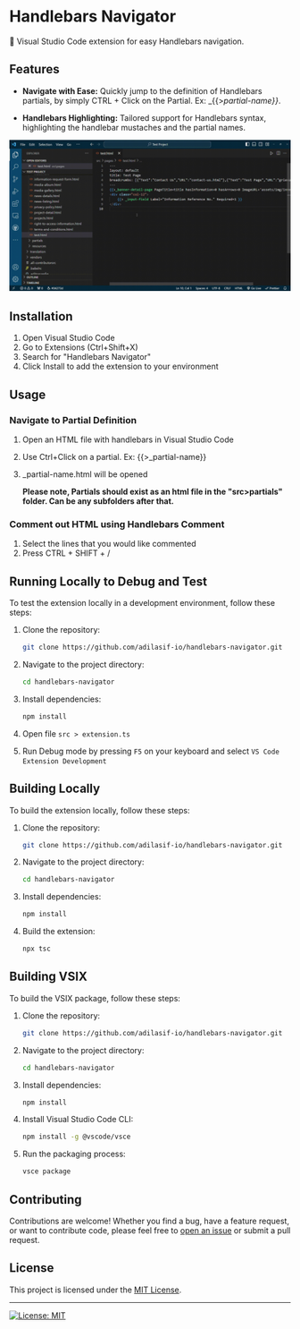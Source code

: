 # Handlebars Navigator

🚀 Visual Studio Code extension for easy Handlebars navigation.

## Features

- **Navigate with Ease:** Quickly jump to the definition of Handlebars partials, by simply CTRL + Click on the Partial. Ex: _{{>_partial-name}}_.

- **Handlebars Highlighting:** Tailored support for Handlebars syntax, highlighting the handlebar mustaches and the partial names.

![How to use.](https://raw.githubusercontent.com/adilasif-io/Handlebars-Navigator/main/images/HN-working.gif)

## Installation

1. Open Visual Studio Code
2. Go to Extensions (Ctrl+Shift+X)
3. Search for "Handlebars Navigator"
4. Click Install to add the extension to your environment

## Usage

### Navigate to Partial Definition

1. Open an HTML file with handlebars in Visual Studio Code
2. Use Ctrl+Click on a partial. Ex: {{>_partial-name}}
3. \_partial-name.html will be opened

   **Please note, Partials should exist as an html file in the "src>partials" folder. Can be any subfolders after that.**

### Comment out HTML using Handlebars Comment

1. Select the lines that you would like commented
2. Press CTRL + SHIFT + /

## Running Locally to Debug and Test

To test the extension locally in a development environment, follow these steps:

1. Clone the repository:

   ```bash
   git clone https://github.com/adilasif-io/handlebars-navigator.git
   ```

2. Navigate to the project directory:

   ```bash
   cd handlebars-navigator
   ```

3. Install dependencies:

   ```bash
   npm install
   ```

4. Open file `src > extension.ts`

5. Run Debug mode by pressing `F5` on your keyboard and select `VS Code Extension Development`

## Building Locally

To build the extension locally, follow these steps:

1. Clone the repository:

   ```bash
   git clone https://github.com/adilasif-io/handlebars-navigator.git
   ```

2. Navigate to the project directory:

   ```bash
   cd handlebars-navigator
   ```

3. Install dependencies:

   ```bash
   npm install
   ```

4. Build the extension:
   ```bash
   npx tsc
   ```

## Building VSIX

To build the VSIX package, follow these steps:

1. Clone the repository:

   ```bash
   git clone https://github.com/adilasif-io/handlebars-navigator.git
   ```

2. Navigate to the project directory:

   ```bash
   cd handlebars-navigator
   ```

3. Install dependencies:

   ```bash
   npm install
   ```

4. Install Visual Studio Code CLI:

   ```bash
   npm install -g @vscode/vsce
   ```

5. Run the packaging process:
   ```bash
   vsce package
   ```

## Contributing

Contributions are welcome! Whether you find a bug, have a feature request, or want to contribute code, please feel free to [open an issue](https://github.com/adilasif-io/handlebars-navigator/issues) or submit a pull request.

## License

This project is licensed under the [MIT License](LICENSE).

---

[![License: MIT](https://img.shields.io/badge/License-MIT-blue.svg)](https://opensource.org/licenses/MIT)
